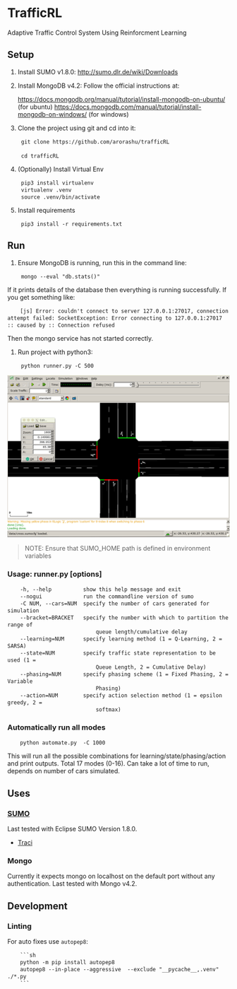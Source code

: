 # TrafficRL

Adaptive Traffic Control System Using Reinforcment Learning

## Setup

1. Install SUMO v1.8.0: <http://sumo.dlr.de/wiki/Downloads>

1. Install MongoDB v4.2: Follow the official instructions at:

    <https://docs.mongodb.org/manual/tutorial/install-mongodb-on-ubuntu/> (for ubuntu)
    <https://docs.mongodb.com/manual/tutorial/install-mongodb-on-windows/> (for windows)

1. Clone the project using git and cd into it:

        git clone https://github.com/arorashu/trafficRL

        cd trafficRL

1. (Optionally) Install Virtual Env

        pip3 install virtualenv
        virtualenv .venv
        source .venv/bin/activate

1. Install requirements

        pip3 install -r requirements.txt

## Run

1. Ensure MongoDB is running, run this in the command line:

        mongo --eval "db.stats()"

  If it prints details of the database then everything is running successfully. If you get something like:

        [js] Error: couldn't connect to server 127.0.0.1:27017, connection attempt failed: SocketException: Error connecting to 127.0.0.1:27017 :: caused by :: Connection refused

  Then the mongo service has not started correctly.

1. Run project with python3:

        python runner.py -C 500

![Simulation running in Sumo](./docs/simulation.png)

> NOTE: Ensure that SUMO_HOME path is defined in environment variables

### Usage: runner.py [options]

        -h, --help          show this help message and exit
        --nogui             run the commandline version of sumo
        -C NUM, --cars=NUM  specify the number of cars generated for simulation
        --bracket=BRACKET   specify the number with which to partition the range of
                                queue length/cumulative delay
        --learning=NUM      specify learning method (1 = Q-Learning, 2 = SARSA)
        --state=NUM         specify traffic state representation to be used (1 =
                                Queue Length, 2 = Cumulative Delay)
        --phasing=NUM       specify phasing scheme (1 = Fixed Phasing, 2 = Variable
                                Phasing)
        --action=NUM        specify action selection method (1 = epsilon greedy, 2 =
                                softmax)

### Automatically run all modes

        python automate.py  -C 1000

This will run all the possible combinations for learning/state/phasing/action and print outputs. Total 17 modes (0-16). Can take a lot of time to run, depends on number of cars simulated.

## Uses

### [SUMO](https://github.com/eclipse/sumo)

Last tested with Eclipse SUMO Version 1.8.0.

- [Traci](https://sumo.dlr.de/docs/TraCI.html)

### Mongo

Currently it expects mongo on localhost on the default port without any authentication. Last tested with Mongo v4.2.

## Development

### Linting

For auto fixes use `autopep8`:

        ```sh
        python -m pip install autopep8
        autopep8 --in-place --aggressive  --exclude "__pycache__,.venv"  ./*.py
        ```
